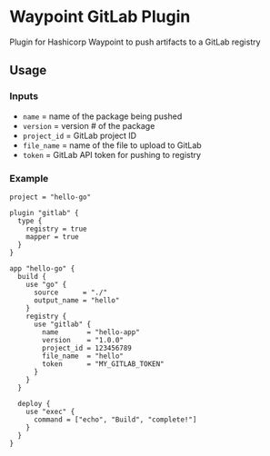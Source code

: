 # Waypoint GitLab Plugin

Plugin for Hashicorp Waypoint to push artifacts to a GitLab registry

## Usage

### Inputs

- `name` = name of the package being pushed
- `version` = version # of the package
- `project_id` = GitLab project ID
- `file_name` = name of the file to upload to GitLab
- `token` = GitLab API token for pushing to registry

### Example

```hcl
project = "hello-go"

plugin "gitlab" {
  type {
    registry = true
    mapper = true
  }
}

app "hello-go" {
  build {
    use "go" {
      source      = "./"
      output_name = "hello"
    }
    registry {
      use "gitlab" {
        name       = "hello-app"
        version    = "1.0.0"
        project_id = 123456789
        file_name  = "hello"
        token      = "MY_GITLAB_TOKEN"
      }
    }
  }

  deploy {
    use "exec" {
      command = ["echo", "Build", "complete!"]
    }
  }
}
```
